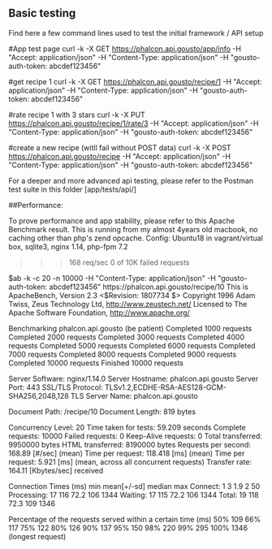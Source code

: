 
## Basic testing
Find here a few command lines used to test the initial framework / API setup

#App test page
curl -k -X GET https://phalcon.api.gousto/app/info -H "Accept: application/json"  -H "Content-Type: application/json" -H "gousto-auth-token: abcdef123456"

#get recipe 1
curl -k -X GET https://phalcon.api.gousto/recipe/1 -H "Accept: application/json"  -H "Content-Type: application/json" -H "gousto-auth-token: abcdef123456"

#rate recipe 1 with 3 stars
curl -k -X PUT https://phalcon.api.gousto/recipe/1/rate/3 -H "Accept: application/json"  -H "Content-Type: application/json" -H "gousto-auth-token: abcdef123456"

#create a new recipe (witll fail without POST data)
curl -k -X POST https://phalcon.api.gousto/recipe -H "Accept: application/json"  -H "Content-Type: application/json" -H "gousto-auth-token: abcdef123456"


For a deeper and more advanced api testing, please refer to the Postman test suite in this folder  [app/tests/api/]





 ##Performance:
 
 To prove performance and app stability, please refer to this Apache Benchmark result. This is running from my almost 4years old macbook, no caching other than php's zend opcache. 
 Config:
 Ubuntu18 in vagrant/virtual box, sqlite3, nginx 1.14, php-fpm 7.2
 
 >>> 168 req/sec
 >>> 0 of 10K failed requests

$ab -k -c 20 -n 10000 -H "Content-Type: application/json" -H "gousto-auth-token: abcdef123456" https://phalcon.api.gousto/recipe/10
 This is ApacheBench, Version 2.3 <$Revision: 1807734 $>
 Copyright 1996 Adam Twiss, Zeus Technology Ltd, http://www.zeustech.net/
 Licensed to The Apache Software Foundation, http://www.apache.org/
 
 Benchmarking phalcon.api.gousto (be patient)
 Completed 1000 requests
 Completed 2000 requests
 Completed 3000 requests
 Completed 4000 requests
 Completed 5000 requests
 Completed 6000 requests
 Completed 7000 requests
 Completed 8000 requests
 Completed 9000 requests
 Completed 10000 requests
 Finished 10000 requests
 
 
 Server Software:        nginx/1.14.0
 Server Hostname:        phalcon.api.gousto
 Server Port:            443
 SSL/TLS Protocol:       TLSv1.2,ECDHE-RSA-AES128-GCM-SHA256,2048,128
 TLS Server Name:        phalcon.api.gousto
 
 Document Path:          /recipe/10
 Document Length:        819 bytes
 
 Concurrency Level:      20
 Time taken for tests:   59.209 seconds
 Complete requests:      10000
 Failed requests:        0
 Keep-Alive requests:    0
 Total transferred:      9950000 bytes
 HTML transferred:       8190000 bytes
 Requests per second:    168.89 [#/sec] (mean)
 Time per request:       118.418 [ms] (mean)
 Time per request:       5.921 [ms] (mean, across all concurrent requests)
 Transfer rate:          164.11 [Kbytes/sec] received
 
 Connection Times (ms)
               min  mean[+/-sd] median   max
 Connect:        1    3   1.9      2      50
 Processing:    17  116  72.2    106    1344
 Waiting:       17  115  72.2    106    1344
 Total:         19  118  72.3    109    1346
 
 Percentage of the requests served within a certain time (ms)
   50%    109
   66%    117
   75%    122
   80%    126
   90%    137
   95%    150
   98%    220
   99%    295
  100%   1346 (longest request)
